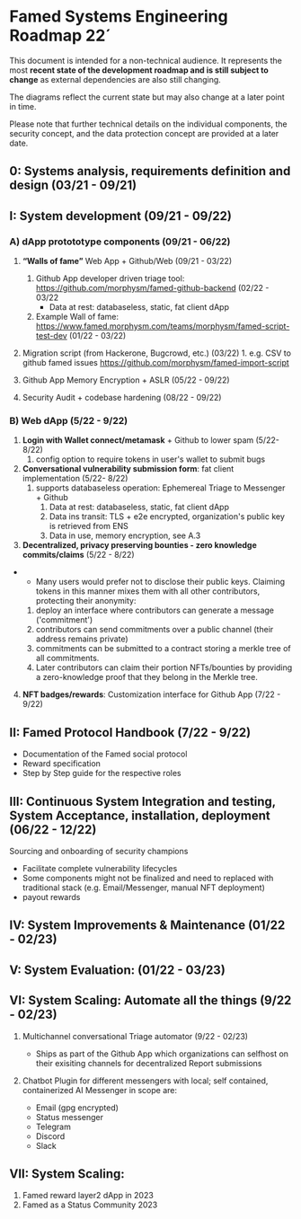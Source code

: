 # Famed Systems Engineering Roadmap 22´


This document is intended for a non-technical audience. It represents the most **recent state of the development roadmap and is still subject to change** as external dependencies are also still changing.

The diagrams  reflect the current state but may also change at a later point in time. 

Please note that further technical details on the individual components, the security concept, and the data protection concept are provided at a later date.


## 0: Systems analysis, requirements definition and design (03/21 - 09/21)
## I: System development (09/21 - 09/22)

### A) dApp protototype components (09/21 - 06/22)

   1. **“Walls of fame”** Web App + Github/Web (09/21 - 03/22) 
    	1. Github App developer driven triage tool:  https://github.com/morphysm/famed-github-backend (02/22 - 03/22
    		- Data at rest: databaseless, static, fat client dApp 
    	3. Example Wall of fame:  https://www.famed.morphysm.com/teams/morphysm/famed-script-test-dev (01/22 - 03/22) 

   2. Migration script (from Hackerone, Bugcrowd, etc.) (03/22)
	1. e.g. CSV to github famed issues https://github.com/morphysm/famed-import-script
   4. Github App Memory Encryption + ASLR (05/22 - 09/22) 
   5. Security Audit + codebase hardening (08/22 - 09/22) 

### B) Web dApp (5/22 - 9/22)
1. **Login with Wallet connect/metamask** + Github to lower spam (5/22- 8/22)
	1. config option to require tokens in user's wallet to submit bugs 
2. **Conversational vulnerability submission form**: fat client implementation  (5/22- 8/22)
	1. supports databaseless operation: Ephemereal Triage to Messenger + Github 	
		1. Data at rest: databaseless, static, fat client dApp 
		2. Data ins transit: TLS + e2e encrypted, organization's public key is retrieved from ENS 
		3. Data in use, memory encryption, see A.3
3.  **Decentralized, privacy preserving bounties - zero knowledge commits/claims** (5/22 - 8/22)

- - Many users would prefer not to disclose their public keys. Claiming tokens in this manner mixes them with all other contributors, protecting their anonymity: 
  
  1. deploy an interface where contributors can generate a message ('commitment') 
  2. contributors can send commitments over a public channel (their address remains private) 
  3. commitments can be submitted to a contract storing a merkle tree of all commitments. 
  4. Later contributors can claim their portion NFTs/bounties by providing a zero-knowledge proof that they belong in the Merkle tree. 
  
 

4. **NFT badges/rewards**: Customization interface for Github App  (7/22 - 9/22)
 
## II: Famed Protocol Handbook (7/22 - 9/22)
- Documentation of the Famed social protocol
- Reward specification 
- Step by Step guide for the respective roles  

## III: Continuous System Integration and testing, System Acceptance, installation, deployment (06/22 - 12/22)
Sourcing and onboarding of security champions 
- Facilitate complete vulnerability lifecycles 
- Some components might not be finalized and need to replaced with traditional stack (e.g. Email/Messenger, manual NFT deployment)
- payout rewards 

## IV: System Improvements & Maintenance (01/22 - 02/23)


## V: System Evaluation: (01/22 - 03/23)

## VI: System Scaling: Automate all the things (9/22 - 02/23)
1. Multichannel conversational Triage automator (9/22 - 02/23)

	- Ships as part of the Github App which organizations can selfhost on their exisiting channels for decentralized Report submissions

2. Chatbot Plugin for different messengers with local; self contained, containerized AI 
Messenger in scope are: 
	- Email (gpg encrypted)
	- Status messenger 
	- Telegram
	- Discord
	- Slack 

## VII: System Scaling: 

1. Famed reward layer2  dApp in 2023
2. Famed as a Status Community 2023
